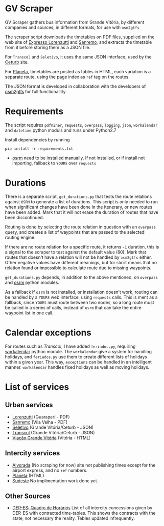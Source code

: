 # GV Scraper
GV Scraper gathers bus information from Grande Vitória, by different companies and sources, in different formats, for use with `osm2gtfs`

The scraper script downloads the timetables on PDF files, supplied on the web site of [Expresso Lorenzutti](http://www.expressolorenzutti.com.br) and [Sanremo](http://www.viacaosanremo.com.br/), and extracts the timetable from it before storing them as a JSON file.

For `Transcol` and `Seletivo`, it uses the same JSON interface, used by the [Ceturb](https://ceturb.es.gov.br) site.

For [Planeta](http://www.viacaoplaneta-es.com.br/destinos-e-horarios-viacao-planeta/), timetables are posted as tables in HTML, each variation is a separate route, using the page index as `ref` tag on the routes.

The JSON format is developed in collaboration with the developers of [osm2gtfs](https://github.com/grote/osm2gtfs) for full functionallity.

# Requirements

The script requires `pdfminer`, `requests`, `overpass`, `logging`, `json`, `workalendar` and `datetime` python moduls and runs under Python2.7

Install dependencies by running

`pip install -r requirements.txt`

- [osrm](https://github.com/ustroetz/python-osrm) need to be installed manually. If not installed, or if install not importing, fallback to `YOURS` over `requests`

# Durations

There is a separate script, `get_durations.py` that tests the route relations against `OSRM` to generate a list of durations. This script is only needed to run when significant changes have been done in the itenerary, or new routes have been added. Mark that it will not erase the duration of routes that have been discontinued.

Routing is done by selecting the route relation in question with an `overpass` query, and creates a list of waypoints that are passed to the selected routing engine.

If there are no route relation for a specific route, it returns `-1` duration, this is a signal to the scraper to test against the default value (60). Mark that routes that doesn't have a relation will not be handled by `osm2gtfs` either. Other negative values have different meanings, but for short means that no relation found or impossible to calculate route due to missing waypoints.

`get_durations.py` depends, in addition to the above mentioned, on `overpass` and [osrm](https://github.com/ustroetz/python-osrm) python modules.

As a fallback if `osrm` is not installed, or installation doesn't work, routing can be handled by a `YOURS` web interface, using `requests` calls. This is ment as a fallback, since `YOURS` must route between two nodes, so a long route must be called in a series of calls, instead of `osrm` that can take the entire waypoint list in one call.

# Calendar exceptions

For routes such as _Transcol_, I have added `feriados.py`, requiring [workalendar](https://github.com/novafloss/workalendar) python module. The `workalendar` give a system for handling holidays, and `feriados.py` use them to create different lists of holidays within a given year. This way, `exception`s can be handled in an intelligent manner. `workalendar` handles fixed holidays as well as moving holidays.

# List of services

## Urban services

- [Lorenzutti](http://www.expressolorenzutti.com.br) (Guarapari - PDF)
- [Sanremo](http://www.viacaosanremo.com.br/) (Vila Velha - PDF)
- [Seletivo](https://ceturb.es.gov.br) (Grande Vitória/Ceturb - JSON)
- [Transcol](https://ceturb.es.gov.br) (Grande Vitória/Ceturb - JSON)
- [Viação Grande Vitória](http://sistemas.vitoria.es.gov.br/redeiti/) (Vitória - HTML)

## Intercity services

- [Alvorada](http://viacaoalvorada.com/) (No scraping for now) site not publishing times except for the airport express, and no `ref` numbers.
- [Planeta](http://www.viacaoplaneta-es.com.br/destinos-e-horarios-viacao-planeta/) (HTML)
- [Sudeste](http://www.viacaosudeste.com.br/) No implimentation work done yet.

## Other Sources

- [DER-ES: Quadro de Horários](https://der.es.gov.br/quadro-de-horarios) List of all intercity concessions given by DER-ES with contracted time-tables. This shows the contracts with the state, not necessary the reality. Tebles updated infrequently.
